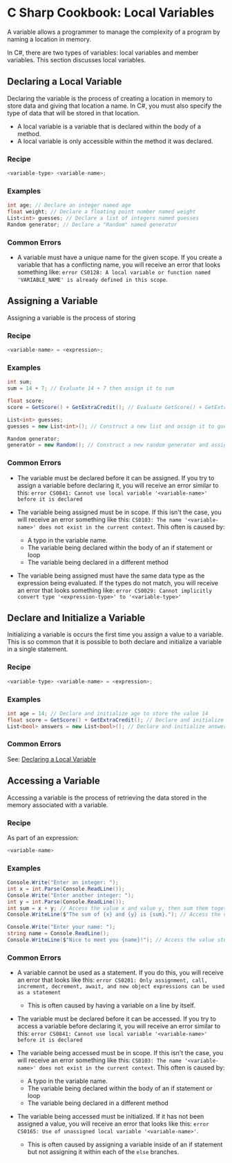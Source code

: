 # C Sharp Cookbook: Local Variables

A variable allows a programmer to manage the complexity of a program by naming a
location in memory.

In C#, there are two types of variables: local variables and member variables.
This section discusses local variables.

## Declaring a Local Variable

Declaring the variable is the process of creating a location in memory to store
data and giving that location a name. In C#, you must also specify the type of
data that will be stored in that location.

* A local variable is a variable that is declared within the body of a method. 
* A local variable is only accessible within the method it was declared.

### Recipe

```csharp
<variable-type> <variable-name>;
```

### Examples

```csharp
int age; // Declare an integer named age
float weight; // Declare a floating point number named weight
List<int> guesses; // Declare a list of integers named guesses
Random generator; // Declare a "Random" named generator
```

### Common Errors

* A variable must have a unique name for the given scope. If you create a
  variable that has a conflicting name, you will receive an error that looks
  something like: `error CS0128: A local variable or function named
  'VARIABLE_NAME' is already defined in this scope`.

## Assigning a Variable

Assigning a variable is the process of storing

### Recipe

```csharp
<variable-name> = <expression>;
```

### Examples

```csharp
int sum;
sum = 14 + 7; // Evaluate 14 + 7 then assign it to sum

float score;
score = GetScore() + GetExtraCredit(); // Evaluate GetScore() + GetExtraCredit() and assign the result to score

List<int> guesses;
guesses = new List<int>(); // Construct a new list and assign it to guesses

Random generator;
generator = new Random(); // Construct a new random generator and assign it to generator
```

### Common Errors

* The variable must be declared before it can be assigned. If you try to assign
  a variable before declaring it, you will receive an error similar to this:
  `error CS0841: Cannot use local variable '<variable-name>' before it is
  declared`

* The variable being assigned must be in scope. If this isn't the case, you will
  receive an error something like this: `CS0103: The name '<variable-name>' does
  not exist in the current context`. This often is caused by:
  * A typo in the variable name.
  * The variable being declared within the body of an if statement or loop
  * The variable being declared in a different method

* The variable being assigned must have the same data type as the expression
  being evaluated. If the types do not match, you will receive an error that
  looks something like: `error CS0029: Cannot implicitly convert type
  '<expression-type>' to '<variable-type>'`

## Declare and Initialize a Variable

Initializing a variable is occurs the first time you assign a value to a
variable. This is so common that it is possible to both declare and initialize a
variable in a single statement.

### Recipe

```csharp
<variable-type> <variable-name> = <expression>;
```

### Examples

```csharp
int age = 14; // Declare and initialize age to store the value 14
float score = GetScore() + GetExtraCredit(); // Declare and initialize score to store the result of evaluating GetScore() + GetExtraCredit()
List<bool> answers = new List<bool>(); // Declare and initialize answers to be a new list.
```

### Common Errors

See: [Declaring a Local Variable](#declaring-a-local-variable)

## Accessing a Variable

Accessing a variable is the process of retrieving the data stored in the memory
associated with a variable. 

### Recipe

As part of an expression:

```csharp
<variable-name>
```

### Examples
```csharp
Console.Write("Enter an integer: ");
int x = int.Parse(Console.ReadLine());
Console.Write("Enter another integer: ");
int y = int.Parse(Console.ReadLine());
int sum = x + y; // Access the value x and value y, then sum them together.
Console.WriteLine($"The sum of {x} and {y} is {sum}."); // Access the values sotred in x, y, and sum, and interpolate them in a string.
```

```csharp
Console.Write("Enter your name: ");
string name = Console.ReadLine();
Console.WriteLine($"Nice to meet you {name}!"); // Access the value stored in name and interpolate it in a string.
```

### Common Errors

* A variable cannot be used as a statement. If you do this, you will receive an
  error that looks like this: `error CS0201: Only assignment, call, increment,
  decrement, await, and new object expressions can be used as a statement`
    * This is often caused by having a variable on a line by itself.

* The variable must be declared before it can be accessed. If you try to access
  a variable before declaring it, you will receive an error similar to this:
  `error CS0841: Cannot use local variable '<variable-name>' before it is
  declared`

* The variable being accessed must be in scope. If this isn't the case, you will
  receive an error something like this: `CS0103: The name '<variable-name>' does
  not exist in the current context`. This often is caused by:
  * A typo in the variable name.
  * The variable being declared within the body of an if statement or loop
  * The variable being declared in a different method

* The variable being accessed must be initialized. If it has not been assigned a
  value, you will receive an error that looks like this: `error CS0165: Use of
  unassigned local variable '<variable-name>'`.
  * This is often caused by assigning a variable inside of an if statement but
    not assigning it within each of the `else` branches.
  